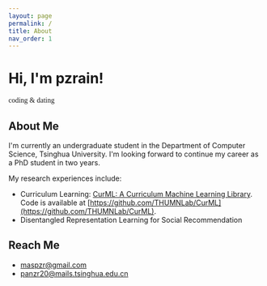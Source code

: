 ```yaml
---
layout: page
permalink: /
title: About
nav_order: 1
---
```


# Hi, I'm pzrain!
<p style="font-family: 'Comic Sans MS'; font-weight: 2em">coding & dating</p>

## About Me
I'm currently an undergraduate student in the Department of Computer Science, Tsinghua University. I'm looking forward to continue my career as a PhD student in two years.

My research experiences include:
* Curriculum Learning: [CurML: A Curriculum Machine Learning Library](https://dl.acm.org/doi/abs/10.1145/3503161.3548549). Code is available at [https://github.com/THUMNLab/CurML](https://github.com/THUMNLab/CurML).
* Disentangled Representation Learning for Social Recommendation

## Reach Me
* maspzr@gmail.com
* panzr20@mails.tsinghua.edu.cn
